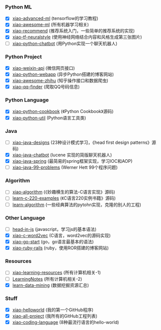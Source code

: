 ### Python ML
- [x] [xiao-advanced-ml](https://github.com/githubao/xiao-advanced-ml)  (tensorflow的学习教程)
- [x] [xiao-awesome-ml](https://github.com/githubao/xiao-awesome-ml)  (所有机器学习相关)
- [x] [xiao-recommend](https://github.com/githubao/xiao-recommend)  (推荐系统入门，一些简单的推荐系统的实现)
- [x] [xiao-tf-neuralstyle](https://github.com/githubao/xiao-tf-neuralstyle)  (使用神经网络结合内容和风格生成第三张图片)
- [ ] [xiao-python-chatbot](https://github.com/githubao/xiao-python-chatbot)  (用Python实现一个聊天机器人)

### Python Project
- [x] [xiao-weixin-api](https://github.com/githubao/xiao-weixin-api)  (微信网页接口)
- [x] [xiao-python-webapp](https://github.com/githubao/xiao-python-webapp)  (异步Python搭建的博客网站)
- [x] [xiao-awesome-zhihu](https://github.com/githubao/xiao-awesome-zhihu)  (知乎操作接口和数据爬虫)
- [x] [xiao-qq-finder](https://github.com/githubao/xiao-qq-finder)  (爬取QQ号码信息)

### Python Language
- [x] [xiao-python-cookbook](https://github.com/githubao/xiao-python-cookbook)  (《Python Cookbook》源码)
- [x] [xiao-python-util](https://github.com/githubao/xiao-python-util)  (Python语言工具类)

### Java
- [ ] [xiao-java-designs](https://github.com/githubao/xiao-java-designs)  (23种设计模式学习，《head first design patterns》源码)
- [x] [xiao-java-chatbot](https://github.com/githubao/xiao-java-chatbot)  (lucene 实现的简版聊天机器人)
- [x] [xiao-java-spring](https://github.com/githubao/xiao-java-spring)  (最简易的spring框架实现，学习IOC和AOP)
- [ ] [xiao-java-99-problems](https://github.com/githubao/xiao-java-99-problems)  (Werner Hett 99个程序问题)

### Algorithm
- [ ] [xiao-algorithm](https://github.com/githubao/xiao-algorithm)  (《妙趣横生的算法-C语言实现》源码)
- [ ] [learn-c-220-examples](https://github.com/githubao/learn-c-220-examples)  (《C语言220实例书籍》源码)
- [ ] [learn-algorithm](https://github.com/githubao/learn-algorithm)  (一些经典算法的pytohn实现，克隆的别人的工程)

### Other Language
- [ ] [head-in-js](https://github.com/githubao/head-in-js)  (javascript，学习js的基本语法)
- [x] [xiao-c-word2vec](https://github.com/githubao/xiao-c-word2vec)  (C语言，word2vec的源码实现)
- [x] [xiao-go-start](https://github.com/githubao/xiao-go-start)  (go，go语言最基本的语法)
- [x] [xiao-ruby-rails](https://github.com/githubao/xiao-ruby-rails)  (ruby，使用ROR搭建的博客网站)

### Resources
- [ ] [xiao-learning-resources](https://github.com/githubao/xiao-learning-resources)  (所有计算机相关-1)
- [ ] [LearningNotes](https://github.com/githubao/LearningNotes)  (所有计算机相关-2)
- [x] [learn-data-mining](https://github.com/githubao/learn-data-mining)  (数据挖掘资源汇总)

### Stuff
- [x] [xiao-helloworld](https://github.com/githubao/xiao-helloworld)  (我的第一个GitHub程序)
- [x] [xiao-all-project](https://github.com/githubao/xiao-all-project)  (我所有的GitHub工程列表)
- [x] [xiao-coding-language](https://github.com/githubao/xiao-coding-language)  (8种最流行语言的hello-world)
